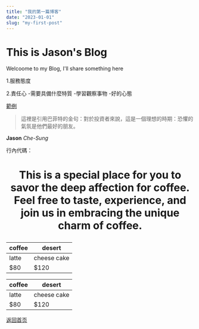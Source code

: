 ```yaml
---
title: "我的第一篇博客"
date: "2023-01-01"
slug: "my-first-post"
---
```


<head>
<link rel="preconnect" href="https://fonts.googleapis.com" />
<link rel="preconnect" href="https://fonts.gstatic.com" crossorigin />
<link
href="https://fonts.googleapis.com/css2?family=Libre+Baskerville&display=swap"
rel="stylesheet"/>

<link rel="stylesheet" href="./styles/style.css" />

</head>

<h1 class="h1">This is Jason's Blog</h1>

<p>Welcoome to my Blog, I'll share something here</p>

1.服務態度

2.責任心 -需要具備什麼特質 -學習觀察事物 -好的心態

[範例](https://www.google.com/search?q=google&rlz=1C5CHFA_enTW1078TW1079&oq=google&gs_lcrp=EgZjaHJvbWUyBggAEEUYOTINCAEQLhjHARjRAxiABDIGCAIQRRg7MgYIAxAjGCcyBggEEEUYQTIGCAUQRRg8MgYIBhBFGEEyBggHEEUYQdIBCDExMTlqMGo3qAIAsAIA&sourceid=chrome&ie=UTF-8)

> 這裡是引用巴菲特的金句：對於投資者來說，這是一個理想的時期：恐懼的氣氛是他們最好的朋友。

**Jason**
_Che-Sung_

行內代碼：<h1 style="text-align:center">
This is a special place for you to savor the deep affection
for coffee.</br> Feel free to taste, experience, and join us in
embracing the unique charm of coffee.

</h1>

| coffee | desert      |
| ------ | ----------- |
| latte  | cheese cake |
| $80    | $120        |

| coffee | desert      |
| ------ | ----------- |
| latte  | cheese cake |
| $80    | $120        |

[返回首页](/)
